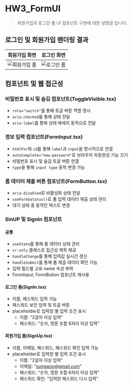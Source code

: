 # HW3_FormUI

> 회원가입과 로그인 폼 UI 컴포넌트 구현에 대한 설명글 입니다.

## 로그인 및 회원가입 렌더링 결과

| 회원가입 화면 | 로그인 화면 |
|:---:|:---:|
| ![회원가입 폼](https://github.com/user-attachments/assets/73beec2e-d052-446a-8e65-44ba0c99bf92) | ![로그인 폼](https://github.com/user-attachments/assets/fd52abdd-5007-43fe-a0eb-e5e752bb45dd) |
## 컴포넌트 및 웹 접근성

### 비밀번호 표시 및 숨김 컴포넌트(ToggleVisible.tsx)

- `role="switch"`를 통해 토글 버튼 역할 명시
- `aria-checked`를 통해 상태 전달
- `aria-label`를 통해 상태 메세지 동적으로 전달

### 정보 입력 컴포넌트(FormInput.tsx)

- `htmlFor`와 `id`를 통해 `label`과 `input`을 명시적으로 연결
- `autoComplete="new-password"`로 브라우저 자동완성 기능 끄기
- 비밀번호 표시 및 숨김 토글 버튼 연결
- `type`을 통해 `input type` 동적 변경 가능

### 폼 데이터 제출 버튼 컴포넌트(FormButton.tsx)

- `aria-disabled`로 비활성화 상태 전달
- `useFormSatatus()`로 폼 입력 데이터 제출 상태 관리
- 대기 상태 중 동적인 텍스트 변경

### SinUP 및 SignIn 컴포넌트

#### 공통

- `useState`를 통해 폼 데이터 상태 관리
- `sr-only` 클래스로 접근성 제목 제공
- `handleChange`를 통해 입력값 실시간 갱신
- `handleSubmit`를 통해 폼 제출 데이터 확인 가능
- 입력 필드별 고유 name 속성 부여
- FormInput, FormButton 컴포넌트 재사용

#### 로그인 폼(SignIn.tsx)

- 이름, 패스워드 입력 가능
- 패스워드 보안 입력 및 토글 버튼
- placeholder로 입력창 별 입력 조건 표시
  - 이름: "2글자 이상 입력"
  - 패스워드: "숫자, 영문 조합 6자리 이상 입력"

#### 회원가입 폼(SignUp.tsx)

- 이름, 이메일, 패스워드, 패스워드 확인 입력 가능
- placeholder로 입력창 별 입력 조건 표시
  - 이름: "2글자 이상 입력"
  - 이메일: "sungwoo@gmail.com"
  - 패스워드: "숫자, 영문 조합 6자리 이상 입력"
  - 패스워드 확인: "입력한 패스워드 다시 입력"
